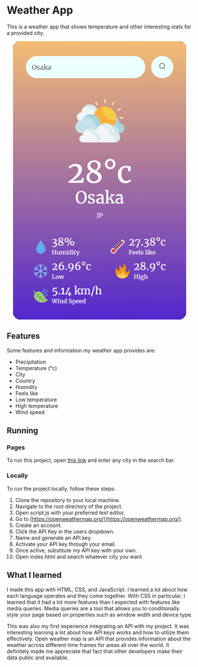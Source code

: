 # Weather App

This is a weather app that shows temperature and other interesting stats for a provided city.
<div align="center">
<img alt="Sample of project" src="images/README.png">
</div>

## Features
Some features and information my weather app provides are:
- Precipitation
- Temperature (°c)
- City
- Country
- Humidity
- Feels like
- Low temperature
- High temperature 
- Wind speed

## Running

### Pages
To run this project, open [this link](https://reaganvu29.github.io/Weather-App/) and enter any city in the search bar.

### Locally
To run the project locally, follow these steps:

1. Clone the repository to your local machine.
2. Navigate to the root directory of the project.
3. Open script.js with your preferred text editor.
4. Go to [https://openweathermap.org/](https://openweathermap.org/).
5. Create an account.
6. Click the API Key in the users dropdown.
7. Name and generate an API key. 
8. Activate your API key through your email.
9. Once active, substitute my API key with your own.
10. Open index.html and search whatever city you want.

## What I learned
I made this app with HTML, CSS, and JavaScript. I learned a lot about how each language operates and they come together. With CSS in particular, I learned that it had a lot more features than I expected with features like media queries. Media queries are a tool that allows you to conditionally style your page based on properties such as window width and device type. 

This was also my first experience integrating an API with my project. It was interesting learning a lot about how API keys works and how to utilize them effectively. Open weather map is an API that provides information about the weather across different time frames for areas all over the world. It definitely made me appreciate that fact that other developers make their data public and available.
